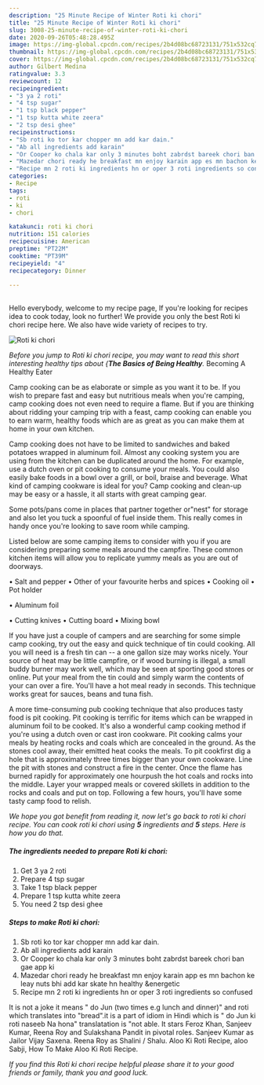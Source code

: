 ```yaml
---
description: "25 Minute Recipe of Winter Roti ki chori"
title: "25 Minute Recipe of Winter Roti ki chori"
slug: 3008-25-minute-recipe-of-winter-roti-ki-chori
date: 2020-09-26T05:48:28.495Z
image: https://img-global.cpcdn.com/recipes/2b4d08bc68723131/751x532cq70/roti-ki-chori-recipe-main-photo.jpg
thumbnail: https://img-global.cpcdn.com/recipes/2b4d08bc68723131/751x532cq70/roti-ki-chori-recipe-main-photo.jpg
cover: https://img-global.cpcdn.com/recipes/2b4d08bc68723131/751x532cq70/roti-ki-chori-recipe-main-photo.jpg
author: Gilbert Medina
ratingvalue: 3.3
reviewcount: 12
recipeingredient:
- "3 ya 2 roti"
- "4 tsp sugar"
- "1 tsp black pepper"
- "1 tsp kutta white zeera"
- "2 tsp desi ghee"
recipeinstructions:
- "Sb roti ko tor kar chopper mn add kar dain."
- "Ab all ingredients add karain"
- "Or Cooper ko chala kar only 3 minutes boht zabrdst bareek chori ban gae app ki"
- "Mazedar chori ready he breakfast mn enjoy karain app es mn bachon ke leay nuts bhi add kar skate hn healthy &amp;energetic"
- "Recipe mn 2 roti ki ingredients hn or oper 3 roti ingredients so confused"
categories:
- Recipe
tags:
- roti
- ki
- chori

katakunci: roti ki chori 
nutrition: 151 calories
recipecuisine: American
preptime: "PT22M"
cooktime: "PT39M"
recipeyield: "4"
recipecategory: Dinner

---
```

<br>
Hello everybody, welcome to my recipe page, If you're looking for recipes idea to cook today, look no further! We provide you only the best Roti ki chori recipe here. We also have wide variety of recipes to try.
<br>


![Roti ki chori](https://img-global.cpcdn.com/recipes/2b4d08bc68723131/751x532cq70/roti-ki-chori-recipe-main-photo.jpg)

<i>Before you jump to Roti ki chori recipe, you may want to read this short interesting healthy tips about {<strong>The Basics of Being Healthy</strong>.</i>
Becoming A Healthy Eater

    
Camp cooking can be as elaborate or simple as you want it to be. If you wish to prepare fast and easy but nutritious meals when you're camping, camp cooking does not even need to require a flame. But if you are thinking about ridding your camping trip with a feast, camp cooking can enable you to earn warm, healthy foods which are as great as you can make them at home in your own kitchen.

Camp cooking does not have to be limited to sandwiches and baked potatoes wrapped in aluminum foil.  Almost any cooking system you are using from the kitchen can be duplicated around the home. For example, use a dutch oven or pit cooking to consume your meals. You could also easily bake foods in a bowl over a grill, or boil, braise and beverage. What kind of camping cookware is ideal for you? Camp cooking and clean-up may be easy or a hassle, it all starts with great camping gear.

Some pots/pans come in places that partner together or"nest" for storage and also let you tuck a spoonful of fuel inside them. This really comes in handy once you're looking to save room while camping.

Listed below are some camping items to consider with you if you are considering preparing some meals around the campfire. These common kitchen items will allow you to replicate yummy meals as you are out of doorways.

• Salt and pepper
• Other of your favourite herbs and spices
• Cooking oil
• Pot holder

• Aluminum foil

• Cutting knives
• Cutting board
• Mixing bowl


If you have just a couple of campers and are searching for some simple camp cooking, try out the easy and quick technique of tin could cooking. All you will need is a fresh tin can -- a one gallon size may works nicely. Your source of heat may be little campfire, or if wood burning is illegal, a small buddy burner may work well, which may be seen at sporting good stores or online. Put your meal from the tin could and simply warm the contents of your can over a fire. You'll have a hot meal ready in seconds.  This technique works great for sauces, beans and tuna fish.

A more time-consuming pub cooking technique that also produces tasty food is pit cooking. Pit cooking is terrific for items which can be wrapped in aluminum foil to be cooked.  It's also a wonderful camp cooking method if you're using a dutch oven or cast iron cookware. Pit cooking calms your meals by heating rocks and coals which are concealed in the ground. As the stones cool away, their emitted heat cooks the meals. To pit cookfirst dig a hole that is approximately three times bigger than your own cookware. Line the pit with stones and construct a fire in the center. Once the flame has burned rapidly for approximately one hourpush the hot coals and rocks into the middle. Layer your wrapped meals or covered skillets in addition to the rocks and coals and put on top. Following a few hours, you'll have some tasty camp food to relish.


<i>We hope you got benefit from reading it, now let's go back to roti ki chori recipe. You can cook roti ki chori using <strong>5</strong> ingredients and <strong>5</strong> steps. Here is how you do that.
</i>

##### The ingredients needed to prepare Roti ki chori:

1. Get 3 ya 2 roti
1. Prepare 4 tsp sugar
1. Take 1 tsp black pepper
1. Prepare 1 tsp kutta white zeera
1. You need 2 tsp desi ghee


##### Steps to make Roti ki chori:

1. Sb roti ko tor kar chopper mn add kar dain.
1. Ab all ingredients add karain
1. Or Cooper ko chala kar only 3 minutes boht zabrdst bareek chori ban gae app ki
1. Mazedar chori ready he breakfast mn enjoy karain app es mn bachon ke leay nuts bhi add kar skate hn healthy &amp;energetic
1. Recipe mn 2 roti ki ingredients hn or oper 3 roti ingredients so confused


It is not a joke it means &#34; do Jun (two times e.g lunch and dinner)&#34; and roti which translates into &#34;bread&#34;.it is a part of idiom in Hindi which is &#34; do Jun ki roti naseeb Na hona&#34; translatation is &#34;not able. It stars Feroz Khan, Sanjeev Kumar, Reena Roy and Sulakshana Pandit in pivotal roles. Sanjeev Kumar as Jailor Vijay Saxena. Reena Roy as Shalini / Shalu. Aloo Ki Roti Recipe, aloo Sabji, How To Make Aloo Ki Roti Recipe. 

<i>If you find this Roti ki chori recipe helpful please share it to your good friends or family, thank you and good luck.</i>
